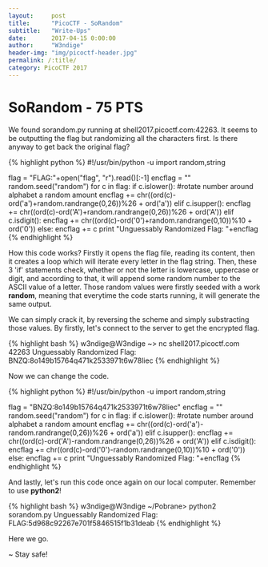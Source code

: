 ```yaml
---
layout:     post
title:      "PicoCTF - SoRandom"
subtitle:   "Write-Ups"
date:       2017-04-15 0:00:00
author:     "W3ndige"
header-img: "img/picoctf-header.jpg"
permalink: /:title/
category: PicoCTF 2017
---
```

<h1>SoRandom - 75 PTS</h1>

<p>We found sorandom.py running at shell2017.picoctf.com:42263. It seems to be outputting the flag but randomizing all the characters first. Is there anyway to get back the original flag?</p>

{% highlight python %}
#!/usr/bin/python -u
import random,string

flag = "FLAG:"+open("flag", "r").read()[:-1]
encflag = ""
random.seed("random")
for c in flag:
  if c.islower():
    #rotate number around alphabet a random amount
    encflag += chr((ord(c)-ord('a')+random.randrange(0,26))%26 + ord('a'))
  elif c.isupper():
    encflag += chr((ord(c)-ord('A')+random.randrange(0,26))%26 + ord('A'))
  elif c.isdigit():
    encflag += chr((ord(c)-ord('0')+random.randrange(0,10))%10 + ord('0'))
  else:
    encflag += c
print "Unguessably Randomized Flag: "+encflag
{% endhighlight %}

<p>How this code works? Firstly it opens the flag file, reading its content, then it creates a loop which will iterate every letter in the flag string. Then, these 3 'if' statements check, whether or not the letter is lowercase, uppercase or digit, and according to that, it will append some random number to the ASCII value of a letter. Those random values were firstly seeded with a work <b>random</b>, meaning that everytime the code starts running, it will generate the same output. </p>

<p>We can simply crack it, by reversing the scheme and simply substracting those values. By firstly, let's connect to the server to get the encrypted flag. </p>

{% highlight bash %}
w3ndige@W3ndige ~> nc shell2017.picoctf.com 42263
Unguessably Randomized Flag: BNZQ:8o149b15764q471k2533971t6w78liec
{% endhighlight %}

<p>Now we can change the code. </p>

{% highlight python %}
#!/usr/bin/python -u
import random,string

flag = "BNZQ:8o149b15764q471k2533971t6w78liec"
encflag = ""
random.seed("random")
for c in flag:
  if c.islower():
    #rotate number around alphabet a random amount
    encflag += chr((ord(c)-ord('a')-random.randrange(0,26))%26 + ord('a'))
  elif c.isupper():
    encflag += chr((ord(c)-ord('A')-random.randrange(0,26))%26 + ord('A'))
  elif c.isdigit():
    encflag += chr((ord(c)-ord('0')-random.randrange(0,10))%10 + ord('0'))
  else:
    encflag += c
print "Unguessably Randomized Flag: "+encflag
{% endhighlight %}

<p>And lastly, let's run this code once again on our local computer. Remember to use <b>python2</b>!</p>

{% highlight bash %}
w3ndige@W3ndige ~/Pobrane> python2 sorandom.py
Unguessably Randomized Flag: FLAG:5d968c92267e701f5846515f1b31deab
{% endhighlight %}

<p>Here we go. </p>

<p>~ Stay safe!</p>
